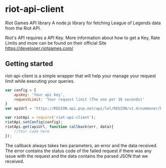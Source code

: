 # riot-api-client

Riot Games API library
A node.js library for fetching League of Legends data from the Riot API.

Riot's API requires a API Key. More information about how to get a Key, Rate Limits and more can be found on their official Site https://developer.riotgames.com/

## Getting started
riot-api-client is a simple wrapper that will help your manage your request limit while executing your queries.

```javascript
var config = {
    apiKey: 'Your api key',
    requestLimit: 'Your request limit (The one per 10 seconds)'
}
var apiUrl = 'https://REGION.api.pvp.net/api/lol/REGION/v1.4/summoner/by-name/SUMMONER_NAME';

var riotApi = require('riot-api-client');
riotApi.setConfig(config);
riotApi.get(apiUrl, function callback(err, data){
    //Your code here
});
```

The callback always takes two parameters, an error and the data received. The error contains the status code of the failed request if there was any issue with the request and the data contains the parsed JSON that we received.
